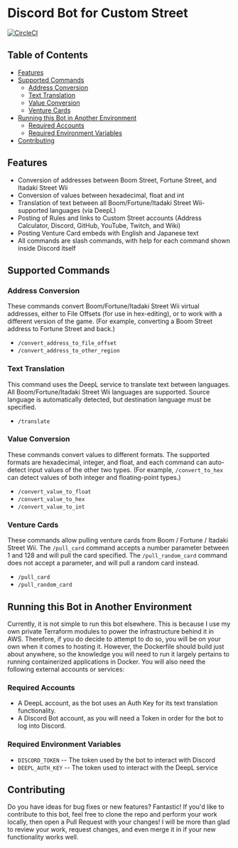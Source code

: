 # Discord Bot for Custom Street
[![CircleCI](https://circleci.com/gh/nikkiwritescode/custom-street-bot/tree/main.svg?style=shield)](https://circleci.com/gh/nikkiwritescode/custom-street-bot/tree/main)
## Table of Contents
* [Features](#features)
* [Supported Commands](#supported-commands)
  * [Address Conversion](#address-conversion)
  * [Text Translation](#text-translation)
  * [Value Conversion](#value-conversion)
  * [Venture Cards](#venture-cards)
* [Running this Bot in Another Environment](#running-this-bot-in-another-environment)
  * [Required Accounts](#required-accounts)
  * [Required Environment Variables](#required-environment-variables)
* [Contributing](#contributing)

## Features
* Conversion of addresses between Boom Street, Fortune Street, and Itadaki Street Wii
* Conversion of values between hexadecimal, float and int
* Translation of text between all Boom/Fortune/Itadaki Street Wii-supported languages (via DeepL)
* Posting of Rules and links to Custom Street accounts (Address Calculator, Discord, GitHub, YouTube, Twitch, and Wiki)
* Posting Venture Card embeds with English and Japanese text
* All commands are slash commands, with help for each command shown inside Discord itself

## Supported Commands
### Address Conversion
These commands convert Boom/Fortune/Itadaki Street Wii virtual addresses, either to File Offsets (for use in hex-editing), or to work with a different version of the game. (For example, converting a Boom Street address to Fortune Street and back.)

* `/convert_address_to_file_offset`
* `/convert_address_to_other_region`

### Text Translation
This command uses the DeepL service to translate text between languages. All Boom/Fortune/Itadaki Street Wii languages are supported. Source language is automatically detected, but destination language must be specified.

* `/translate`

### Value Conversion
These commands convert values to different formats. The supported formats are hexadecimal, integer, and float, and each command can auto-detect input values of the other two types. (For example, `/convert_to_hex` can detect values of both integer and floating-point types.)

* `/convert_value_to_float`
* `/convert_value_to_hex`
* `/convert_value_to_int`

### Venture Cards
These commands allow pulling venture cards from Boom / Fortune / Itadaki Street Wii. The `/pull_card` command accepts a number parameter between 1 and 128 and will pull the card specified. The `/pull_random_card` command does not accept a parameter, and will pull a random card instead.

* `/pull_card`
* `/pull_random_card`

## Running this Bot in Another Environment
Currently, it is not simple to run this bot elsewhere. This is because I use my own private Terraform modules to power the infrastructure behind it in AWS. Therefore, if you do decide to attempt to do so, you will be on your own when it comes to hosting it. However, the Dockerfile should build just about anywhere, so the knowledge you will need to run it largely pertains to running containerized applications in Docker. You will also need the following external accounts or services:

### Required Accounts
* A DeepL account, as the bot uses an Auth Key for its text translation functionality.
* A Discord Bot account, as you will need a Token in order for the bot to log into Discord.

### Required Environment Variables
* `DISCORD_TOKEN` -- The token used by the bot to interact with Discord
* `DEEPL_AUTH_KEY` -- The token used to interact with the DeepL service

## Contributing
Do you have ideas for bug fixes or new features? Fantastic! If you'd like to contribute to this bot, feel free to clone the repo and perform your work locally, then open a Pull Request with your changes! I will be more than glad to review your work, request changes, and even merge it in if your new functionality works well.
